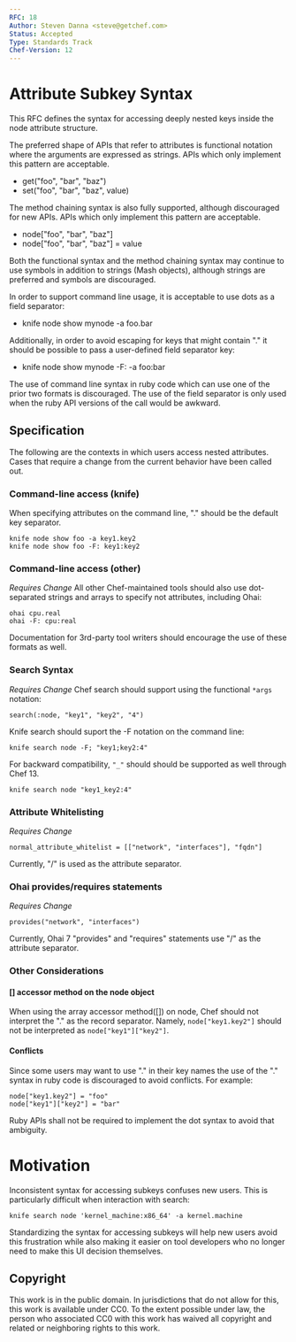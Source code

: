 ```yaml
---
RFC: 18
Author: Steven Danna <steve@getchef.com>
Status: Accepted
Type: Standards Track
Chef-Version: 12
---
```


# Attribute Subkey Syntax

This RFC defines the syntax for accessing deeply nested keys inside
the node attribute structure.

The preferred shape of APIs that refer to attributes is functional
notation where the arguments are expressed as strings.  APIs which
only implement this pattern are acceptable.

   - get("foo", "bar", "baz")
   - set("foo", "bar", "baz", value)

The method chaining syntax is also fully supported, although discouraged
for new APIs.  APIs which only implement this pattern are acceptable.

   - node["foo", "bar", "baz"]
   - node["foo", "bar", "baz"] = value

Both the functional syntax and the method chaining syntax may continue
to use symbols in addition to strings (Mash objects), although strings
are preferred and symbols are discouraged.

In order to support command line usage, it is acceptable to use dots
as a field separator:

   - knife node show mynode -a foo.bar

Additionally, in order to avoid escaping for keys that might contain
"." it should be possible to pass a user-defined field separator key:

   - knife node show mynode -F: -a foo:bar 

The use of command line syntax in ruby code which can use one of the
prior two formats is discouraged.  The use of the field separator is
only used when the ruby API versions of the call would be awkward.

## Specification

The following are the contexts in which users access nested
attributes. Cases that require a change from the current behavior have
been called out.

### Command-line access (knife)

When specifying attributes on the command line, "." should be the
default key separator.

```
knife node show foo -a key1.key2
knife node show foo -F: key1:key2
```

### Command-line access (other)

*Requires Change* All other Chef-maintained tools should also use
dot-separated strings and arrays to specify not attributes, including Ohai:

```
ohai cpu.real
ohai -F: cpu:real
```

Documentation for 3rd-party tool writers should encourage the use of
these formats as well.

### Search Syntax

*Requires Change* Chef search should support using the functional `*args`
notation:

```
search(:node, "key1", "key2", "4")
```

Knife search should suport the -F notation on the command line:

```
knife search node -F; "key1;key2:4"
```

For backward compatibility, `"_"` should should be supported as
well through Chef 13.

```
knife search node "key1_key2:4"
```

### Attribute Whitelisting

*Requires Change*

```
normal_attribute_whitelist = [["network", "interfaces"], "fqdn"]
```

Currently, "/" is used as the attribute separator.

### Ohai provides/requires statements

*Requires Change*

```
provides("network", "interfaces")
```

Currently, Ohai 7 "provides" and "requires" statements use "/" as the attribute separator.

### Other Considerations

#### [] accessor method on the node object

When using the array accessor method([]) on node, Chef should not
interpret the "." as the record separator.  Namely,
`node["key1.key2"]` should not be interpreted as
`node["key1"]["key2"]`.

#### Conflicts

Since some users may want to use "." in their key names the use of the
"." syntax in ruby code is discouraged to avoid conflicts.  For example:

```
node["key1.key2"] = "foo"
node["key1"]["key2"] = "bar"
```

Ruby APIs shall not be required to implement the dot syntax to avoid that ambiguity.

# Motivation

Inconsistent syntax for accessing subkeys confuses new users.  This is
particularly difficult when interaction with search:

```
knife search node 'kernel_machine:x86_64' -a kernel.machine
```

Standardizing the syntax for accessing subkeys will help new users
avoid this frustration while also making it easier on tool developers
who no longer need to make this UI decision themselves.

## Copyright

This work is in the public domain. In jurisdictions that do not allow
for this, this work is available under CC0. To the extent possible
under law, the person who associated CC0 with this work has waived all
copyright and related or neighboring rights to this work.
